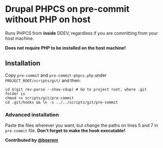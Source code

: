 # Drupal PHPCS on pre-commit without PHP on host

Runs PHPCS from **inside** DDEV, regardless if you are committing from your host
machine.

**Does not require PHP to be installed on the host machine!**

## Installation

Copy `pre-commit` and `pre-commit-phpcs.php` under `PROJECT_ROOT/scripts/git/`
and then:
```
cd $(git rev-parse --show-cdup) # Go to project root, where .git folder is
chmod +x scripts/git/pre-commit
cd .git/hooks && ln -s ../../scripts/git/pre-commit
```

### Advanced installation

Paste the files wherever you want, but change the paths on lines 5 and 7
in `pre-commit` file. **Don't forget to make the hook executable!**

**Contributed by [@bserem](https://github.com/bserem)**
